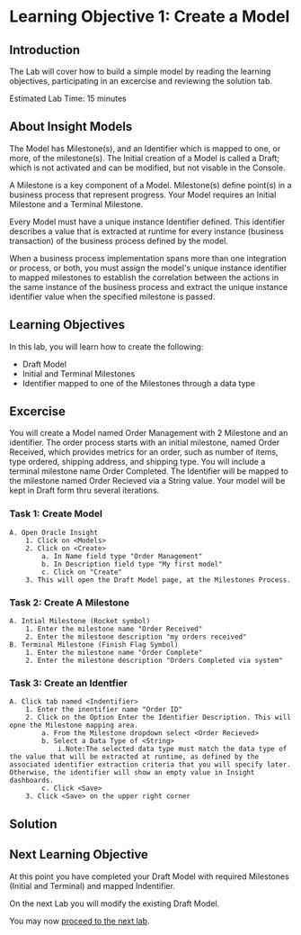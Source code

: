 # Learning Objective 1: Create a Model

## Introduction

The Lab will cover how to build a simple model by reading the learning objectives, participating in an excercise and reviewing the solution tab.

Estimated Lab Time: 15 minutes

## About Insight Models
The Model has Milestone(s), and an Identifier which is mapped to one, or more, of the milestone(s). The Initial creation of a Model is called a Draft; which is not activated and can be modified, but not visable in the Console. <br />

A Milestone is a key component of a Model. Milestone(s) define point(s) in a business process that represent progress. Your Model requires an Initial Milestone and a Terminal Milestone. <br />

Every Model must have a unique instance Identifier defined. This identifier describes a value that is extracted at runtime for every instance (business transaction) of the business process defined by the model. <br />

When a business process implementation spans more than one integration or process, or both, you must assign the model's unique instance identifier to mapped milestones to establish the correlation between the actions in the same instance of the business process and extract the unique instance identifier value when the specified milestone is passed. <br />

## Learning Objectives
In this lab, you will learn how to create the following:
- Draft Model
- Initial and Terminal Milestones
- Identifier mapped to one of the Milestones through a data type


## Excercise
 You will create a Model named Order Management with 2 Milestone and an identifier. The order process starts with an initial milestone, named Order Received, which provides metrics for an order, such as number of items, type ordered, shipping address, and shipping type. You will include a terminal milestone name Order Completed. The Identifier will be mapped to the milestone named Order Recieved via a String value. Your model will be kept in Draft form thru several iterations. 

### Task 1: Create Model
    A. Open Oracle Insight
        1. Click on <Models>
        2. Click on <Create>
            a. In Name field type "Order Management"
            b. In Description field type "My first model"
            c. Click on "Create"
        3. This will open the Draft Model page, at the Milestones Process.
 
### Task 2: Create A Milestone
    A. Intial Milestone (Rocket symbol) 
        1. Enter the milestone name "Order Received"
        2. Enter the milestone description "my orders received"
    B. Terminal Milestone (Finish Flag Symbol)
        1. Enter the milestone name "Order Complete"
        2. Enter the milestone description "Orders Completed via system"

### Task 3: Create an Identfier
    A. Click tab named <Indentifier>
        1. Enter the inentifier name "Order ID"
        2. Click on the Option Enter the Identifier Description. This will opne the Milestone mapping area.
            a. From the Milestone dropdown select <Order Recieved>
            b. Select a Data Type of <String>
                i.Note:The selected data type must match the data type of the value that will be extracted at runtime, as defined by the associated identifier extraction criteria that you will specify later. Otherwise, the identifier will show an empty value in Insight dashboards.
            c. Click <Save>
        3. Click <Save> on the upper right corner


## Solution


## Next Learning Objective
At this point you have completed your Draft Model with required Milestones (Initial and Terminal) and mapped Indentifier. <br />

On the next Lab you will modify the existing Draft Model. <br />

You may now [proceed to the next lab](#next).
            